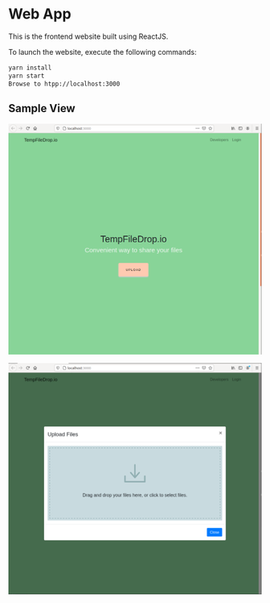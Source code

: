 # Web App

This is the frontend website built using ReactJS. 

To launch the website, execute the following commands:
```
yarn install
yarn start
Browse to htpp://localhost:3000
```

## Sample View

![Sample View](../../../doc/webapp_1.png)

![Upload](../../../doc/webapp_2.png)
